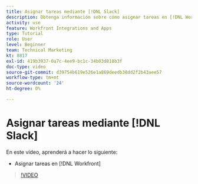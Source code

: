 ```yaml
---
title: Asignar tareas mediante [!DNL Slack]
description: Obtenga información sobre cómo asignar tareas en [!DNL Workfront] mediante [!DNL Slack]
activity: use
feature: Workfront Integrations and Apps
type: Tutorial
role: User
level: Beginner
team: Technical Marketing
kt: 8817
exl-id: 419b3937-0a7c-4ee9-bc1c-34b03d818b3f
doc-type: video
source-git-commit: d39754b619e526e1a869deedb38dd2f2b43aee57
workflow-type: tm+mt
source-wordcount: '24'
ht-degree: 0%

---
```


# Asignar tareas mediante [!DNL Slack]

En este vídeo, aprenderá a hacer lo siguiente:

* Asignar tareas en [!DNL Workfront]

>[!VIDEO](https://video.tv.adobe.com/v/335117/?quality=12)
